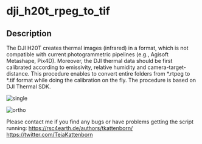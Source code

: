# dji_h20t_rpeg_to_tif

## Description

The DJI H20T creates thermal images (infrared) in a format, which is not compatible with current photogrammetric pipelines (e.g., Agisoft Metashape, Pix4D). Moreover, the DJI thermal data should be first calibrated according to emissivity, relative humidity and camera-target-distance. This procedure enables to convert entire folders from *.rtpeg to *.tif format while doing the calibration on the fly. The procedure is based on DJI Thermal SDK.

![single](https://github.com/tejakattenborn/dji_h20t_rpeg_to_tif/blob/main/single_frames.png)

![ortho](https://github.com/tejakattenborn/dji_h20t_rpeg_to_tif/blob/main/ortho.png)


Please contact me if you find any bugs or have problems getting the script running:
https://rsc4earth.de/authors/tkattenborn/     https://twitter.com/TejaKattenborn
